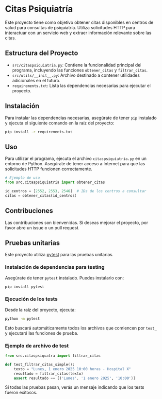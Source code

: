# Citas Psiquiatría

Este proyecto tiene como objetivo obtener citas disponibles en centros de salud para consultas de psiquiatría. Utiliza solicitudes HTTP para interactuar con un servicio web y extraer información relevante sobre las citas.

## Estructura del Proyecto

- `src/citaspsiquiatria.py`: Contiene la funcionalidad principal del programa, incluyendo las funciones `obtener_citas` y `filtrar_citas`.
- `src/utils/__init__.py`: Archivo destinado a contener utilidades adicionales en el futuro.
- `requirements.txt`: Lista las dependencias necesarias para ejecutar el proyecto.

## Instalación

Para instalar las dependencias necesarias, asegúrate de tener `pip` instalado y ejecuta el siguiente comando en la raíz del proyecto:

```bash
pip install -r requirements.txt
```

## Uso

Para utilizar el programa, ejecuta el archivo `citaspsiquiatria.py` en un entorno de Python. Asegúrate de tener acceso a Internet para que las solicitudes HTTP funcionen correctamente.

```python
# Ejemplo de uso
from src.citaspsiquiatria import obtener_citas

id_centros = [2552, 2553, 2546]  # IDs de los centros a consultar
citas = obtener_citas(id_centros)
```

## Contribuciones

Las contribuciones son bienvenidas. Si deseas mejorar el proyecto, por favor abre un issue o un pull request.

## Pruebas unitarias

Este proyecto utiliza [pytest](https://docs.pytest.org/) para las pruebas unitarias.

### Instalación de dependencias para testing

Asegúrate de tener `pytest` instalado. Puedes instalarlo con:

```bash
pip install pytest
```

### Ejecución de los tests

Desde la raíz del proyecto, ejecuta:

```bash
python -m pytest
```

Esto buscará automáticamente todos los archivos que comiencen por `test_` y ejecutará las funciones de prueba.

### Ejemplo de archivo de test

```python
from src.citaspsiquatra import filtrar_citas

def test_filtrar_citas_simple():
    texto = "Lunes, 1 enero 2025 10:00 horas - Hospital X"
    resultado = filtrar_citas(texto)
    assert resultado == [('Lunes', '1 enero 2025', '10:00')]
```

Si todas las pruebas pasan, verás un mensaje indicando que los tests fueron exitosos.